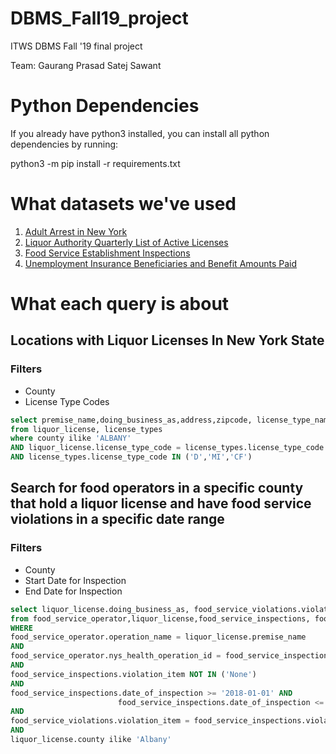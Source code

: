 # DBMS_Fall19_project

ITWS DBMS Fall '19 final project

Team:
Gaurang Prasad
Satej Sawant

# Python Dependencies

If you already have python3 installed, you can install all python dependencies by running:

python3 -m pip install -r requirements.txt

# What datasets we've used

1. [Adult Arrest in New York](https://data.ny.gov/Public-Safety/Adult-Arrests-by-County-Beginning-1970/rikd-mt35)
2. [Liquor Authority Quarterly List of Active Licenses](https://data.ny.gov/Economic-Development/Liquor-Authority-Quarterly-List-of-Active-Licenses/hrvs-fxs2)
3. [Food Service Establishment Inspections](https://health.data.ny.gov/Health/Food-Service-Establishment-Inspections-Beginning-2/2hcc-shji)
4. [Unemployment Insurance Beneficiaries and Benefit Amounts Paid](https://data.ny.gov/Economic-Development/Unemployment-Insurance-Beneficiaries-and-Benefit-A/xbjp-8sra)

# What each query is about

## Locations with Liquor Licenses In New York State
### Filters
- County
- License Type Codes
```sql
select premise_name,doing_business_as,address,zipcode, license_type_name 
from liquor_license, license_types 
where county ilike 'ALBANY' 
AND liquor_license.license_type_code = license_types.license_type_code 
AND license_types.license_type_code IN ('D','MI','CF')
```

## Search for food operators in a specific county that hold a liquor license and have food service violations in a specific date range
### Filters
- County
- Start Date for Inspection
- End Date for Inspection
```sql
select liquor_license.doing_business_as, food_service_violations.violation_description,liquor_license.county,date_of_inspection
from food_service_operator,liquor_license,food_service_inspections, food_service_violations
WHERE
food_service_operator.operation_name = liquor_license.premise_name
AND
food_service_operator.nys_health_operation_id = food_service_inspections.nys_health_operation_id
AND
food_service_inspections.violation_item NOT IN ('None')
AND
food_service_inspections.date_of_inspection >= '2018-01-01' AND
                        food_service_inspections.date_of_inspection <= '2018-12-31'
AND
food_service_violations.violation_item = food_service_inspections.violation_item
AND
liquor_license.county ilike 'Albany' 
```

